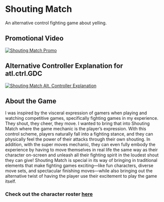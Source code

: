 # Shouting Match
An alternative control fighting game about yelling.


## Promotional Video

[![Shouting Match Promo](https://i.ibb.co/Z6gHTqL/https-i-vimeocdn-com-video-835585644-720.jpg)](https://vimeo.com/376490919 "Shouting Match Promo")

 
 ## Alternative Controller Explanation for atl.ctrl.GDC

[![Shouting Match Alt. Controller Explanation](https://i.ibb.co/yXh6dJd/https-i-vimeocdn-com-video-835584871-720.jpg)](https://vimeo.com/376489468 "Shouting Match Alt. Controller Explanation")


## About the Game
I was inspired by the visceral expression of gamers when playing and watching competitive games, specifically fighting games in my experience. They shout, they cheer, they move. I wanted to bring that into Shouting Match where the game mechanic is the player’s expression. With this control scheme, players naturally fall into a fighting stance, and they can physically feel the power of their attacks through their own shouting. In addition, with the super moves mechanic, they can even fully embody the experience by having to move themselves in real life the same way as their character on-screen and unleash all their fighting spirit in the loudest shout they can give! Shouting Match is special in its way of bringing in traditional elements that make fighting games exciting—like fun characters, diverse move sets, and spectacular finishing moves—while also bringing out the alternative twist of having the player use their excitement to play the game itself.


### Check out the character roster [here](https://github.com/friak/Shouting_Match/blob/master/CharacterRoster.MD)
